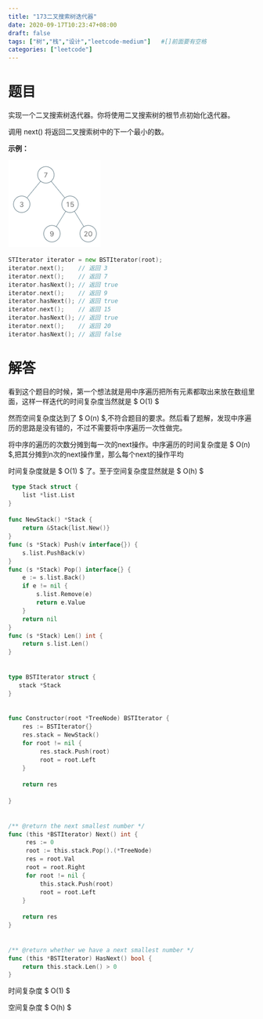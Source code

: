 ```yaml
---
title: "173二叉搜索树迭代器"
date: 2020-09-17T10:23:47+08:00
draft: false
tags: ["树","栈","设计","leetcode-medium"]   #[]前面要有空格
categories: ["leetcode"]
---
```


# 题目

实现一个二叉搜索树迭代器。你将使用二叉搜索树的根节点初始化迭代器。<!--more-->

调用  next() 将返回二叉搜索树中的下一个最小的数。

**示例：**

![img](./bst-tree.png)

```go
STIterator iterator = new BSTIterator(root);
iterator.next();    // 返回 3
iterator.next();    // 返回 7
iterator.hasNext(); // 返回 true
iterator.next();    // 返回 9
iterator.hasNext(); // 返回 true
iterator.next();    // 返回 15
iterator.hasNext(); // 返回 true
iterator.next();    // 返回 20
iterator.hasNext(); // 返回 false
```

# 解答

看到这个题目的时候，第一个想法就是用中序遍历把所有元素都取出来放在数组里面，这样一样迭代的时间复杂度当然就是 $ O(1)  $

然而空间复杂度达到了 $ O(n) $,不符合题目的要求。然后看了题解，发现中序遍历的思路是没有错的，不过不需要将中序遍历一次性做完。

将中序的遍历的次数分摊到每一次的next操作。中序遍历的时间复杂度是 $ O(n) $,把其分摊到n次的next操作里，那么每个next的操作平均

时间复杂度就是 $ O(1) $ 了。至于空间复杂度显然就是 $ O(h) $



```go
 type Stack struct {
	list *list.List
}

func NewStack() *Stack {
	return &Stack{list.New()}
}
func (s *Stack) Push(v interface{}) {
	s.list.PushBack(v)
}
func (s *Stack) Pop() interface{} {
	e := s.list.Back()
	if e != nil {
		s.list.Remove(e)
		return e.Value
	}
	return nil
}
func (s *Stack) Len() int {
	return s.list.Len()
}


type BSTIterator struct {
   stack *Stack 
}


func Constructor(root *TreeNode) BSTIterator {
    res := BSTIterator{}
    res.stack = NewStack()
    for root != nil {
         res.stack.Push(root)
         root = root.Left
    }

    return res 
   
}


/** @return the next smallest number */
func (this *BSTIterator) Next() int {
     res := 0 
     root := this.stack.Pop().(*TreeNode)
     res = root.Val
     root = root.Right
     for root != nil {
         this.stack.Push(root)
         root = root.Left
    }

    return res 
}


/** @return whether we have a next smallest number */
func (this *BSTIterator) HasNext() bool {
    return this.stack.Len() > 0 
}
```

时间复杂度 $ O(1) $

空间复杂度 $ O(h) $

